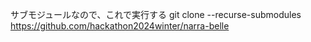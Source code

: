 サブモジュールなので、これで実行する
git clone --recurse-submodules https://github.com/hackathon2024winter/narra-belle
